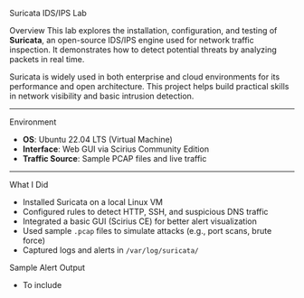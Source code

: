 Suricata IDS/IPS Lab

Overview
This lab explores the installation, configuration, and testing of **Suricata**, an open-source IDS/IPS engine used for network traffic inspection. It demonstrates how to detect potential threats by analyzing packets in real time.

Suricata is widely used in both enterprise and cloud environments for its performance and open architecture. This project helps build practical skills in network visibility and basic intrusion detection.

---

Environment
- **OS**: Ubuntu 22.04 LTS (Virtual Machine)
- **Interface**: Web GUI via Scirius Community Edition
- **Traffic Source**: Sample PCAP files and live traffic

---

What I Did
- Installed Suricata on a local Linux VM
- Configured rules to detect HTTP, SSH, and suspicious DNS traffic
- Integrated a basic GUI (Scirius CE) for better alert visualization
- Used sample `.pcap` files to simulate attacks (e.g., port scans, brute force)
- Captured logs and alerts in `/var/log/suricata/`

Sample Alert Output
- To include

